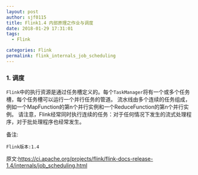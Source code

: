 ```yaml
---
layout: post
author: sjf0115
title: Flink1.4 内部原理之作业与调度
date: 2018-01-29 17:31:01
tags:
  - Flink

categories: Flink
permalink: flink_internals_job_scheduling
---
```



### 1. 调度

`Flink`中的执行资源是通过任务槽定义的。每个`TaskManager`将有一个或多个任务槽，每个任务槽可以运行一个并行任务的管道。 流水线由多个连续的任务组成，例如一个MapFunction的第n个并行实例和一个ReduceFunction的第n个并行实例。 请注意，Flink经常同时执行连续的任务：对于任何情况下发生的流式处理程序，对于批处理程序也经常发生。


























备注:
```
Flink版本:1.4
```

原文:https://ci.apache.org/projects/flink/flink-docs-release-1.4/internals/job_scheduling.html
